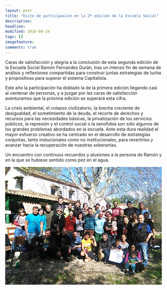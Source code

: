 ```yaml
---
layout: post
title: "Éxito de participación en la 2ª edición de la Escuela Social"
description: 
headline: 
modified: 2016-04-24
tags: []
imagefeature: 
comments: true
---
```



Caras de satisfacción y alegría a la conclusión de esta segunda edición de la Escuela Social Ramón Fernandez Durán, tras un intenso fin de semana de análisis y reflexiones compartidas para construir juntas estrategias de lucha y propositivas para superar el sistema Capitalista.

Este año la participación ha doblado la de la primera edición llegando casi al centenar de personas, y a juzgar por las caras de satisfacción aventuramos que la próxima edición se superará esta cifra. 

La crisis ambiental, el colapso civilizatorio, la brecha creciente de desigualdad, el sometimiento de la deuda, el recorte de derechos y recursos para las necesidades básicas, la privatización de los servicios públicos, la represión y el control social o la xenofobia son sólo algunos de los grandes problemas abordados en la escuela. Ante esta dura realidad el mayor esfuerzo creativo se ha centrado en el desarrollo de estrategias conjuntas, tanto instucionales como no institucionales, para reverlirlos y avanzar hacia la recuperación de nuestras soberanías. 

Un encuentro con continuos recuerdos y alusiones a la persona de Ramón y en la que se hubiese sentido como pez en el agua.

<div style="text-align:center">
<img src="/images/final_escuela_2016.jpg" alt="Final de la 2ª edición de la Escuela Social Ramón Fernández Durán"/>
</div>




